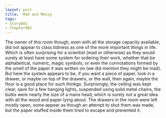 ```yaml
---
layout: post
title:  Mad and Messy
tags:
- Story001
- Chapter002
---
```


The owner of this room though, even with all the storage capacity available, did not appear to class tidiness as one of the more important things in life.  Which is often surprising for a scientist (mad or otherwise) as they would surely at least have some system for ordering their work, whether that be alphabetical, numeric, magic symbols, or even the connotations formed by the smell of the paper it was written on (we did mention they might be mad).  But here the system appears to be, if you want a piece of paper, look in a drawer, or maybe on top of the drawers, or the wall, then again, maybe the floor is a good place for such thinkgs.  Surprisingly, the ceiling was kept clear, save for a few hanging lights, suspended using solid metal chains, the bulbs were nearly the size of a mans head, which is surely not a great idea with all the wood and paper lying about.  The drawers in the room were left mostly open, some appear as though an attempt to shut them was made, but the paper stuffed inside them tried to escape and prevented it.